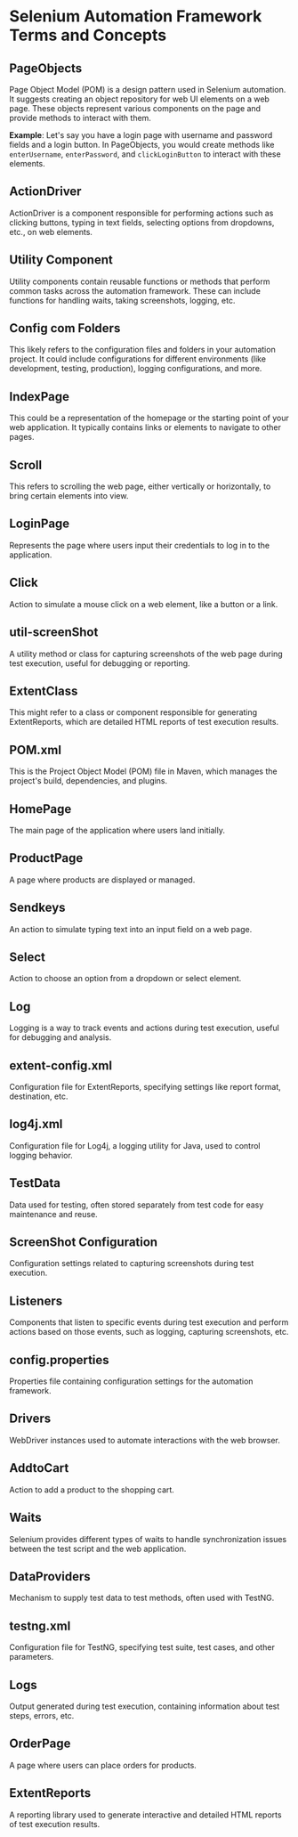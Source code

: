 # Selenium Automation Framework Terms and Concepts

## PageObjects
Page Object Model (POM) is a design pattern used in Selenium automation. It suggests creating an object repository for web UI elements on a web page. These objects represent various components on the page and provide methods to interact with them.

**Example**: 
Let's say you have a login page with username and password fields and a login button. In PageObjects, you would create methods like `enterUsername`, `enterPassword`, and `clickLoginButton` to interact with these elements.

## ActionDriver
ActionDriver is a component responsible for performing actions such as clicking buttons, typing in text fields, selecting options from dropdowns, etc., on web elements.

## Utility Component
Utility components contain reusable functions or methods that perform common tasks across the automation framework. These can include functions for handling waits, taking screenshots, logging, etc.

## Config com Folders
This likely refers to the configuration files and folders in your automation project. It could include configurations for different environments (like development, testing, production), logging configurations, and more.

## IndexPage
This could be a representation of the homepage or the starting point of your web application. It typically contains links or elements to navigate to other pages.

## Scroll
This refers to scrolling the web page, either vertically or horizontally, to bring certain elements into view.

## LoginPage
Represents the page where users input their credentials to log in to the application.

## Click
Action to simulate a mouse click on a web element, like a button or a link.

## util-screenShot
A utility method or class for capturing screenshots of the web page during test execution, useful for debugging or reporting.

## ExtentClass
This might refer to a class or component responsible for generating ExtentReports, which are detailed HTML reports of test execution results.

## POM.xml
This is the Project Object Model (POM) file in Maven, which manages the project's build, dependencies, and plugins.

## HomePage
The main page of the application where users land initially.

## ProductPage
A page where products are displayed or managed.

## Sendkeys
An action to simulate typing text into an input field on a web page.

## Select
Action to choose an option from a dropdown or select element.

## Log
Logging is a way to track events and actions during test execution, useful for debugging and analysis.

## extent-config.xml
Configuration file for ExtentReports, specifying settings like report format, destination, etc.

## log4j.xml
Configuration file for Log4j, a logging utility for Java, used to control logging behavior.

## TestData
Data used for testing, often stored separately from test code for easy maintenance and reuse.

## ScreenShot Configuration
Configuration settings related to capturing screenshots during test execution.

## Listeners
Components that listen to specific events during test execution and perform actions based on those events, such as logging, capturing screenshots, etc.

## config.properties
Properties file containing configuration settings for the automation framework.

## Drivers
WebDriver instances used to automate interactions with the web browser.

## AddtoCart
Action to add a product to the shopping cart.

## Waits
Selenium provides different types of waits to handle synchronization issues between the test script and the web application.

## DataProviders
Mechanism to supply test data to test methods, often used with TestNG.

## testng.xml
Configuration file for TestNG, specifying test suite, test cases, and other parameters.

## Logs
Output generated during test execution, containing information about test steps, errors, etc.

## OrderPage
A page where users can place orders for products.

## ExtentReports
A reporting library used to generate interactive and detailed HTML reports of test execution results.
